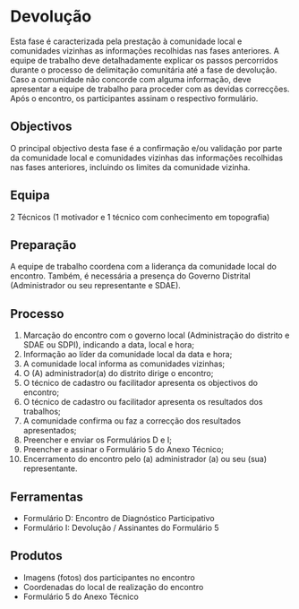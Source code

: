 # Devolução

Esta fase é caracterizada pela prestação à comunidade local e comunidades vizinhas as informações recolhidas nas fases anteriores. A equipe de trabalho deve detalhadamente explicar os passos percorridos durante o processo de delimitação comunitária até a fase de devolução. Caso a comunidade não concorde com alguma informação, deve apresentar a equipe de trabalho para proceder com as devidas correcções. Após o encontro, os participantes assinam o respectivo formulário.

## Objectivos

O principal objectivo desta fase é a confirmação e/ou validação por parte da comunidade local e comunidades vizinhas das informações recolhidas nas fases anteriores, incluindo os limites da comunidade vizinha.

## Equipa

2 Técnicos \(1 motivador e 1 técnico com conhecimento em topografia\)

## Preparação

A equipe de trabalho coordena com a liderança da comunidade local do encontro. Também, é necessária a presença do Governo Distrital \(Administrador ou seu representante e SDAE\).

## Processo

1. Marcação do encontro com o governo local \(Administração do distrito e SDAE ou SDPI\), indicando a data, local e hora;
2. Informação ao líder da comunidade local da data e hora;
3. A comunidade local informa as comunidades vizinhas;
4. O \(A\) administrador\(a\) do distrito dirige o encontro;
5. O técnico de cadastro ou facilitador apresenta os objectivos do encontro;
6. O técnico de cadastro ou facilitador apresenta os resultados dos trabalhos;
7. A comunidade confirma ou faz a correcção dos resultados apresentados;
8. Preencher e enviar os Formulários D e I;
9. Preencher e assinar o Formulário 5 do Anexo Técnico;
10. Encerramento do encontro pelo \(a\) administrador \(a\) ou seu \(sua\) representante.

## Ferramentas

* Formulário D: Encontro de Diagnóstico Participativo
* Formulário I: Devolução / Assinantes do Formulário 5

## Produtos

* Imagens \(fotos\) dos participantes no encontro
* Coordenadas do local de realização do encontro
* Formulário 5 do Anexo Técnico

